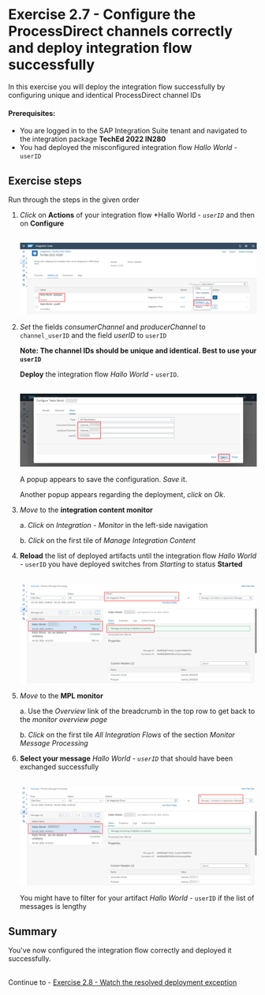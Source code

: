 # Exercise 2.7 - Configure the ProcessDirect channels correctly and deploy integration flow successfully

In this exercise you will deploy the integration flow successfully by configuring unique and identical ProcessDirect channel IDs

#### Prerequisites:

- You are logged in to the SAP Integration Suite tenant and navigated to the integration package **TechEd 2022 IN280**
- You had deployed the misconfigured integration flow *Hallo World -* `userID`

## Exercise steps

Run through the steps in the given order

1. *Click* on **Actions** of your integration flow *Hallo World - *`userID`* and then on **Configure**

    <br>![](/exercises/ex2/images/SuiteArtifactsActionsConfigure.png)
    
2. *Set* the fields *consumerChannel* and *producerChannel* to `channel_userID` and the field *userID* to `userID`
    
    **Note: The channel IDs should be unique and identical. Best to use your `userID`**
    
    **Deploy** the integration flow *Hallo World -* `userID`.
    
    <br>![](/exercises/ex2/images/SuiteDesignerConfigureCorrectly.png)
    
    A popup appears to save the configuration. *Save* it.
    
    Another popup appears regarding the deployment, *click* on *Ok*.

3. *Move* to the **integration content monitor**

    a. *Click* on *Integration - Monitor* in the left-side navigation
    
    b. *Click* on the first tile of *Manage Integration Content*

4. **Reload** the list of deployed artifacts until the integration flow *Hallo World -* `userID` you have deployed switches from *Starting* to status **Started**

    <br>![](/exercises/ex2/images/SuiteMPLSuccessHallo.png)
    
5. *Move* to the **MPL monitor**

    a. Use the *Overview* link of the breadcrumb  in the top row to get back to the *monitor overview page*

    b. *Click* on the first tile *All Integration Flows* of the section *Monitor Message Processing*

6. **Select your message** *Hallo World -  `userID`* that should have been exchanged successfully

    <br>![](/exercises/ex2/images/SuiteMPLMessageSuccess.png)

    You might have to filter for your artifact  *Hallo World -* `userID` if the list of messages is lengthy 
    
## Summary

You've now configured the integration flow correctly and deployed it successfully.

<br>Continue to - [Exercise 2.8 - Watch the resolved deployment exception](/exercises/ex2/ex28/)



